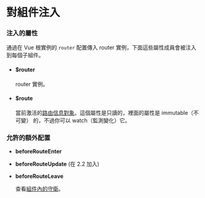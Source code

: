 
# 對組件注入

### 注入的屬性

通過在 Vue 根實例的 `router` 配置傳入 router 實例，下面這些屬性成員會被注入到每個子組件。

- #### $router

  router 實例。

- #### $route

  當前激活的[路由信息對象](route-object.md)。這個屬性是只讀的，裡面的屬性是 immutable（不可變） 的，不過你可以 watch（監測變化）它。

### 允許的額外配置

- **beforeRouteEnter**
- **beforeRouteUpdate** (在 2.2 加入)
- **beforeRouteLeave**

  查看[組件內的守衛](../advanced/navigation-guards.md#組件內的守衛)。

